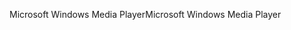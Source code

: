 <span data-ttu-id="c2877-101">Microsoft Windows Media Player</span><span class="sxs-lookup"><span data-stu-id="c2877-101">Microsoft Windows Media Player</span></span>